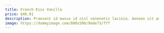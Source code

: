 ```yaml
---
title: French Kiss Vanilla
price: $46.01
description: Praesent id massa id nisl venenatis lacinia. Aenean sit amet justo. Morbi ut odio.
image: https://dummyimage.com/800x500/9ede73/fff
---
```

